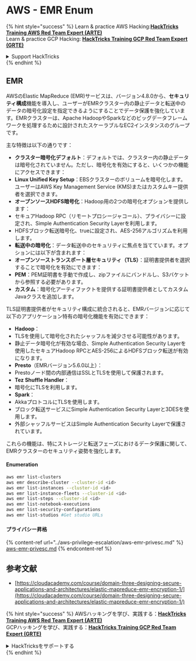 # AWS - EMR Enum

{% hint style="success" %}
Learn & practice AWS Hacking:<img src="../../../.gitbook/assets/image (1) (1) (1).png" alt="" data-size="line">[**HackTricks Training AWS Red Team Expert (ARTE)**](https://training.hacktricks.xyz/courses/arte)<img src="../../../.gitbook/assets/image (1) (1) (1).png" alt="" data-size="line">\
Learn & practice GCP Hacking: <img src="../../../.gitbook/assets/image (2).png" alt="" data-size="line">[**HackTricks Training GCP Red Team Expert (GRTE)**<img src="../../../.gitbook/assets/image (2).png" alt="" data-size="line">](https://training.hacktricks.xyz/courses/grte)

<details>

<summary>Support HackTricks</summary>

* Check the [**subscription plans**](https://github.com/sponsors/carlospolop)!
* **Join the** 💬 [**Discord group**](https://discord.gg/hRep4RUj7f) or the [**telegram group**](https://t.me/peass) or **follow** us on **Twitter** 🐦 [**@hacktricks\_live**](https://twitter.com/hacktricks_live)**.**
* **Share hacking tricks by submitting PRs to the** [**HackTricks**](https://github.com/carlospolop/hacktricks) and [**HackTricks Cloud**](https://github.com/carlospolop/hacktricks-cloud) github repos.

</details>
{% endhint %}

## EMR

AWSのElastic MapReduce (EMR)サービスは、バージョン4.8.0から、**セキュリティ構成**機能を導入し、ユーザーがEMRクラスター内の静止データと転送中のデータの暗号化設定を指定できるようにすることでデータ保護を強化しています。EMRクラスターは、Apache HadoopやSparkなどのビッグデータフレームワークを処理するために設計されたスケーラブルなEC2インスタンスのグループです。

主な特徴は以下の通りです：

* **クラスター暗号化デフォルト**：デフォルトでは、クラスター内の静止データは暗号化されていません。ただし、暗号化を有効にすると、いくつかの機能にアクセスできます：
* **Linux Unified Key Setup**：EBSクラスターのボリュームを暗号化します。ユーザーはAWS Key Management Service (KMS)またはカスタムキー提供者を選択できます。
* **オープンソースHDFS暗号化**：Hadoop用の2つの暗号化オプションを提供します：
* セキュアHadoop RPC（リモートプロシージャコール）、プライバシーに設定され、Simple Authentication Security Layerを利用します。
* HDFSブロック転送暗号化、trueに設定され、AES-256アルゴリズムを利用します。
* **転送中の暗号化**：データ転送中のセキュリティに焦点を当てています。オプションには以下が含まれます：
* **オープンソーストランスポート層セキュリティ（TLS）**：証明書提供者を選択することで暗号化を有効にできます：
* **PEM**：PEM証明書を手動で作成し、zipファイルにバンドルし、S3バケットから参照する必要があります。
* **カスタム**：暗号化アーティファクトを提供する証明書提供者としてカスタムJavaクラスを追加します。

TLS証明書提供者がセキュリティ構成に統合されると、EMRバージョンに応じて以下のアプリケーション特有の暗号化機能を有効にできます：

* **Hadoop**：
* TLSを使用して暗号化されたシャッフルを減少させる可能性があります。
* 静止データ暗号化が有効な場合、Simple Authentication Security Layerを使用したセキュアHadoop RPCとAES-256によるHDFSブロック転送が有効になります。
* **Presto**（EMRバージョン5.6.0以上）：
* Prestoノード間の内部通信はSSLとTLSを使用して保護されます。
* **Tez Shuffle Handler**：
* 暗号化にTLSを利用します。
* **Spark**：
* AkkaプロトコルにTLSを使用します。
* ブロック転送サービスにSimple Authentication Security Layerと3DESを使用します。
* 外部シャッフルサービスはSimple Authentication Security Layerで保護されています。

これらの機能は、特にストレージと転送フェーズにおけるデータ保護に関して、EMRクラスターのセキュリティ姿勢を強化します。

#### Enumeration
```bash
aws emr list-clusters
aws emr describe-cluster --cluster-id <id>
aws emr list-instances --cluster-id <id>
aws emr list-instance-fleets --cluster-id <id>
aws emr list-steps --cluster-id <id>
aws emr list-notebook-executions
aws emr list-security-configurations
aws emr list-studios #Get studio URLs
```
#### プライバシー昇格

{% content-ref url="../aws-privilege-escalation/aws-emr-privesc.md" %}
[aws-emr-privesc.md](../aws-privilege-escalation/aws-emr-privesc.md)
{% endcontent-ref %}

## 参考文献

* [https://cloudacademy.com/course/domain-three-designing-secure-applications-and-architectures/elastic-mapreduce-emr-encryption-1/](https://cloudacademy.com/course/domain-three-designing-secure-applications-and-architectures/elastic-mapreduce-emr-encryption-1/)

{% hint style="success" %}
AWSハッキングを学び、実践する：<img src="../../../.gitbook/assets/image (1) (1) (1).png" alt="" data-size="line">[**HackTricks Training AWS Red Team Expert (ARTE)**](https://training.hacktricks.xyz/courses/arte)<img src="../../../.gitbook/assets/image (1) (1) (1).png" alt="" data-size="line">\
GCPハッキングを学び、実践する：<img src="../../../.gitbook/assets/image (2).png" alt="" data-size="line">[**HackTricks Training GCP Red Team Expert (GRTE)**<img src="../../../.gitbook/assets/image (2).png" alt="" data-size="line">](https://training.hacktricks.xyz/courses/grte)

<details>

<summary>HackTricksをサポートする</summary>

* [**サブスクリプションプラン**](https://github.com/sponsors/carlospolop)を確認してください！
* **💬 [**Discordグループ**](https://discord.gg/hRep4RUj7f)または[**テレグラムグループ**](https://t.me/peass)に参加するか、**Twitter** 🐦 [**@hacktricks\_live**](https://twitter.com/hacktricks_live)**をフォローしてください。**
* **ハッキングのトリックを共有するには、[**HackTricks**](https://github.com/carlospolop/hacktricks)および[**HackTricks Cloud**](https://github.com/carlospolop/hacktricks-cloud)のGitHubリポジトリにPRを送信してください。**

</details>
{% endhint %}
